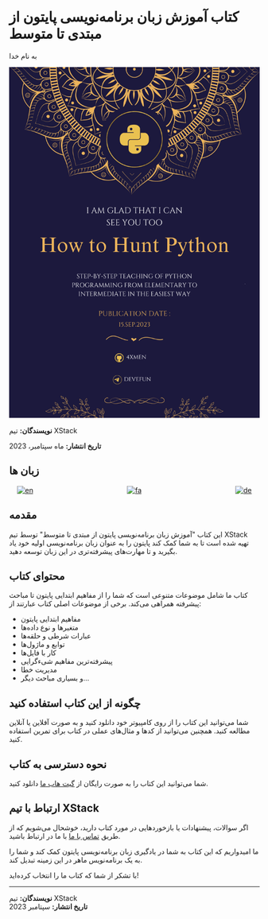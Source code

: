# کتاب آموزش زبان برنامه‌نویسی پایتون از مبتدی تا متوسط

به نام خدا

![تصویر کاور کتاب](BookCover.png)

**نویسندگان:** تیم XStack

**تاریخ انتشار:** ماه سپتامبر، 2023

## زبان ها
<div align="center">

[![en](https://img.shields.io/badge/Lang-English-blue.svg)](README.md) &nbsp;&nbsp;&nbsp;&nbsp;&nbsp;&nbsp;&nbsp;&nbsp;&nbsp;&nbsp;&nbsp;&nbsp;&nbsp;&nbsp;&nbsp;&nbsp;&nbsp;&nbsp;&nbsp;&nbsp;&nbsp;&nbsp;&nbsp;&nbsp;&nbsp;&nbsp;&nbsp;&nbsp;&nbsp;&nbsp;&nbsp;&nbsp;&nbsp;&nbsp;&nbsp;&nbsp;&nbsp;&nbsp;&nbsp;&nbsp;&nbsp;&nbsp;&nbsp;&nbsp;&nbsp;&nbsp;
[![fa](https://img.shields.io/badge/Lang-Persian-green.svg)](README_FA.md) &nbsp;&nbsp;&nbsp;&nbsp;&nbsp;&nbsp;&nbsp;&nbsp;&nbsp;&nbsp;&nbsp;&nbsp;&nbsp;&nbsp;&nbsp;&nbsp;&nbsp;&nbsp;&nbsp;&nbsp;&nbsp;&nbsp;&nbsp;&nbsp;&nbsp;&nbsp;&nbsp;&nbsp;&nbsp;&nbsp;&nbsp;&nbsp;&nbsp;&nbsp;&nbsp;&nbsp;&nbsp;&nbsp;&nbsp;&nbsp;&nbsp;&nbsp;&nbsp;&nbsp;&nbsp;&nbsp;
[![de](https://img.shields.io/badge/Lang-Deutsch-yellow.svg)](README_DE.md)

</div>




## مقدمه

این کتاب "آموزش زبان برنامه‌نویسی پایتون از مبتدی تا متوسط" توسط تیم XStack تهیه شده است تا به شما کمک کند پایتون را به عنوان زبان برنامه‌نویسی اولیه خود یاد بگیرید و تا مهارت‌های پیشرفته‌تری در این زبان توسعه دهید.

## محتوای کتاب

کتاب ما شامل موضوعات متنوعی است که شما را از مفاهیم ابتدایی پایتون تا مباحث پیشرفته همراهی می‌کند. برخی از موضوعات اصلی کتاب عبارتند از:

- مفاهیم ابتدایی پایتون
- متغیرها و نوع داده‌ها
- عبارات شرطی و حلقه‌ها
- توابع و ماژول‌ها
- کار با فایل‌ها
- پیشرفته‌ترین مفاهیم شیءگرایی
- مدیریت خطا
- و بسیاری مباحث دیگر...

## چگونه از این کتاب استفاده کنید

شما می‌توانید این کتاب را از روی کامپیوتر خود دانلود کنید و به صورت آفلاین یا آنلاین مطالعه کنید. همچنین می‌توانید از کد‌ها و مثال‌های عملی در کتاب برای تمرین استفاده کنید.

## نحوه دسترسی به کتاب

شما می‌توانید این کتاب را به صورت رایگان از [گیت هاب ما](https://raw.githubusercontent.com/4xmen/Python_Learning/main/Step_by_step_learning_of_Python_programming_from_elementary_to_intermediate.pdf) دانلود کنید.

## ارتباط با تیم XStack

اگر سوالات، پیشنهادات یا بازخوردهایی در مورد کتاب دارید، خوشحال می‌شویم که از طریق [تماس با ما](https://github.com/4xmen/Python_Learning/issues) با ما در ارتباط باشید.

ما امیدواریم که این کتاب به شما در یادگیری زبان برنامه‌نویسی پایتون کمک کند و شما را به یک برنامه‌نویس ماهر در این زمینه تبدیل کند.

با تشکر از شما که کتاب ما را انتخاب کرده‌اید!

---
**نویسندگان:** تیم XStack  
**تاریخ انتشار:** سپتامبر 2023
